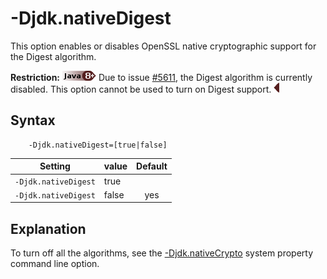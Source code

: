 <!--
* Copyright (c) 2017, 2019 IBM Corp. and others
*
* This program and the accompanying materials are made
* available under the terms of the Eclipse Public License 2.0
* which accompanies this distribution and is available at
* https://www.eclipse.org/legal/epl-2.0/ or the Apache
* License, Version 2.0 which accompanies this distribution and
* is available at https://www.apache.org/licenses/LICENSE-2.0.
*
* This Source Code may also be made available under the
* following Secondary Licenses when the conditions for such
* availability set forth in the Eclipse Public License, v. 2.0
* are satisfied: GNU General Public License, version 2 with
* the GNU Classpath Exception [1] and GNU General Public
* License, version 2 with the OpenJDK Assembly Exception [2].
*
* [1] https://www.gnu.org/software/classpath/license.html
* [2] http://openjdk.java.net/legal/assembly-exception.html
*
* SPDX-License-Identifier: EPL-2.0 OR Apache-2.0 OR GPL-2.0 WITH
* Classpath-exception-2.0 OR LicenseRef-GPL-2.0 WITH Assembly-exception
-->

# -Djdk.nativeDigest

This option enables or disables OpenSSL native cryptographic support for the Digest algorithm.

<i class="fa fa-exclamation-triangle" aria-hidden="true"></i> **Restriction:** ![Start of content that applies to Java 8 (LTS) and later](cr/java8plus.png) Due to issue [#5611](https://github.com/eclipse/openj9/issues/5611), the Digest algorithm is currently disabled.
This option cannot be used to turn on Digest support. ![End of content that applies to Java 8 and later](cr/java_close_lts.png)

## Syntax

        -Djdk.nativeDigest=[true|false]

| Setting              | value    | Default                                                                        |
|----------------------|----------|:------------------------------------------------------------------------------:|
| `-Djdk.nativeDigest` | true     |                                                                                |
| `-Djdk.nativeDigest` | false    | <i class="fa fa-check" aria-hidden="true"></i><span class="sr-only">yes</span> |

## Explanation

<!--OpenSSL support is enabled by default for the Digest algorithm. If you want to turn off this algorithm only, set this option to `false`.-->

 To turn off all the algorithms, see the [-Djdk.nativeCrypto](djdknativecrypto.md) system property command line option.



<!-- ==== END OF TOPIC ==== djdknativedigest.md ==== -->

